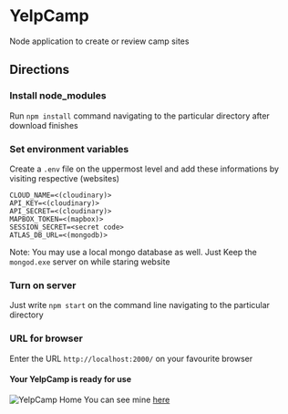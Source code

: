 # YelpCamp
Node application to create or review camp sites



## Directions


### Install node_modules
Run `npm install` command navigating to the particular directory after download finishes

### Set environment variables
Create a `.env` file on the uppermost level and add these informations by visiting respective (websites)
```
CLOUD_NAME=<(cloudinary)>
API_KEY=<(cloudinary)>
API_SECRET=<(cloudinary)>
MAPBOX_TOKEN=<(mapbox)>
SESSION_SECRET=<secret code>
ATLAS_DB_URL=<(mongodb)>
```
Note: You may use a local mongo database as well. Just Keep the `mongod.exe` server on while staring website

### Turn on server
Just write `npm start` on the command line navigating to the particular directory

### URL for browser
Enter the URL `http://localhost:2000/` on your favourite browser

#### Your YelpCamp is ready for use

![YelpCamp Home](https://res.cloudinary.com/dmoyqi6br/image/upload/v1659427284/YelpCamp/YelpCamp_bqogwi.png)
You can see mine [here](https://aqueous-brushlands-12355.herokuapp.com/)
